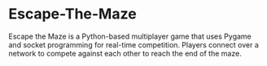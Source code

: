 # Escape-The-Maze
Escape the Maze is a Python-based multiplayer game that uses Pygame and socket programming for real-time competition. Players connect over a network to compete against each other to reach the end of the maze.
